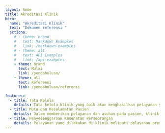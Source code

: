 ```yaml
---
layout: home
title: Akreditasi Klinik
hero:
  name: "Akreditasi Klinik"
  text: "Dokumen referensi "
  actions:
    # - theme: brand
    #   text: Markdown Examples
    #   link: /markdown-examples
    # - theme: alt
    #   text: API Examples
    #   link: /api-examples
    - theme: brand
      text: Mulai
      link: /pendahuluan/
    - theme: alt
      text: Referensi
      link: /pendahuluan/referensi

features:
  - title: Tata Kelola 
    details: Tata kelola klinik yang baik akan menghasilkan pelayanan yang baik terutama dalam upaya meningkatkan mutu dan keselamatan pasien. 
  - title: Mutu dan Keselamatan Pasien
    details: Dalam memberikan pelayanan dan asuhan pada pasien, klinik melaksanakan program Peningkatan Mutu dan Keselamatan Pasien.
  - title: Penyelenggaraan Kesehatan Perseorangan
    details: Pelayanan yang dilakukan di klinik meliputi pelayanan preventif, promotif, kuratif dan rehabilitatif.
---
```


